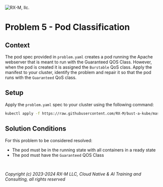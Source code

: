 ![RX-M, llc.](https://rx-m.com/rxm-cnc.svg)

# Problem 5 - Pod Classification


## Context

The pod spec provided in `problem.yaml` creates a pod running the Apache webserver that is meant to run with the
Guaranteed QOS Class. However, when the pod is created it is assigned the `Burstable` QoS class. Apply the manifest to
your cluster, identify the problem and repair it so that the pod runs with the `Guaranteed` QoS class.


## Setup

Apply the `problem.yaml` spec to your cluster using the following command:

```bash
kubectl apply -f https://raw.githubusercontent.com/RX-M/bust-a-kube/master/workload/workload-pod-classification/problem.yaml
```


## Solution Conditions

For this problem to be considered resolved:

- The pod must be in the running state with all containers in a ready state
- The pod must have the `Guaranteed` QOS Class

<br>

_Copyright (c) 2023-2024 RX-M LLC, Cloud Native & AI Training and Consulting, all rights reserved_